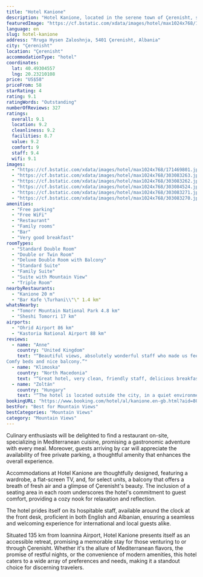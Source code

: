 ```yaml
---
title: "Hotel Kanione"
description: "Hotel Kanione, located in the serene town of Çerenisht, stands out as a beacon of comfort and elegance."
featuredImage: "https://cf.bstatic.com/xdata/images/hotel/max1024x768/171469801.jpg?k=2c17eaafe8a38ac88361a8d41524923722eee59dd1330a419577e1dace955e83&o=&hp=1"
language: en
slug: hotel-kanione
address: "Rruga Hysen Zaloshnja, 5401 Çerenisht, Albania"
city: "Çerenisht"
location: "Çerenisht"
accommodationType: "hotel"
coordinates:
  lat: 40.49304557
  lng: 20.23210108
price: "US$58"
priceFrom: 58
starRating: 4
rating: 9.1
ratingWords: "Outstanding"
numberOfReviews: 327
ratings:
  overall: 9.1
  location: 9.2
  cleanliness: 9.2
  facilities: 8.7
  value: 9.2
  comfort: 9
  staff: 9.4
  wifi: 9.1
images:
  - "https://cf.bstatic.com/xdata/images/hotel/max1024x768/171469801.jpg?k=2c17eaafe8a38ac88361a8d41524923722eee59dd1330a419577e1dace955e83&o=&hp=1"
  - "https://cf.bstatic.com/xdata/images/hotel/max1024x768/303083263.jpg?k=a0bff63a9ee6d5ae1f2511dffc38e789749f09ddce01b944b50795ca3063aa59&o=&hp=1"
  - "https://cf.bstatic.com/xdata/images/hotel/max1024x768/303083262.jpg?k=92eb9784dcef3a706fd438f0f0c2ce48245b755b0981b0d276a44aaa5ba41cf8&o=&hp=1"
  - "https://cf.bstatic.com/xdata/images/hotel/max1024x768/303084524.jpg?k=6454cc36bd62b5ec276561a4862d7c9e6c9ae7337af086d85acbbefbd0f13841&o=&hp=1"
  - "https://cf.bstatic.com/xdata/images/hotel/max1024x768/303083271.jpg?k=ab7202cf09004cd885d705baebe2247e18df43be15cfe81b37db0bc3257b9776&o=&hp=1"
  - "https://cf.bstatic.com/xdata/images/hotel/max1024x768/303083270.jpg?k=40828fc07e2c6dcd90e95425f96950ce60a5014f39985c135b1a824b6823e981&o=&hp=1"
amenities:
  - "Free parking"
  - "Free WiFi"
  - "Restaurant"
  - "Family rooms"
  - "Bar"
  - "Very good breakfast"
roomTypes:
  - "Standard Double Room"
  - "Double or Twin Room"
  - "Deluxe Double Room with Balcony"
  - "Standard Suite"
  - "Family Suite"
  - "Suite with Mountain View"
  - "Triple Room"
nearbyRestaurants:
  - "Kanione 20 m"
  - "Bar Kafe \Turhani\\"\" 1.4 km"
whatsNearby:
  - "Tomorr Mountain National Park 4.8 km"
  - "Sheshi Tomorri 17 km"
airports:
  - "Ohrid Airport 86 km"
  - "Kastoria National Airport 88 km"
reviews:
  - name: "Anne"
    country: "United Kingdom"
    text: "“Beautiful views, absolutely wonderful staff who made us feel at home.
Comfy beds and nice balcony.”"
  - name: "Klimoska"
    country: "North Macedonia"
    text: "“Great hotel, very clean, friendly staff, delicious breakfast. The prices for the drinks are very reasonable”"
  - name: "Zoltán"
    country: "Hungary"
    text: "“The hotel is located outside the city, in a quiet environment, but easily accessible by car. Parking is free. The staff is nice, helpful and friendly. The equipment and cleanliness of the rooms are excellent. The refrigerator is clean and cools...”"
bookingURL: "https://www.booking.com/hotel/al/kanione.en-gb.html?aid=8035640"
bestFor: "Best for Mountain Views"
bestCategories: "Mountain Views"
category: "Mountain Views"
---
```


Culinary enthusiasts will be delighted to find a restaurant on-site, specializing in Mediterranean cuisine, promising a gastronomic adventure with every meal. Moreover, guests arriving by car will appreciate the availability of free private parking, a thoughtful amenity that enhances the overall experience.

Accommodations at Hotel Kanione are thoughtfully designed, featuring a wardrobe, a flat-screen TV, and, for select units, a balcony that offers a breath of fresh air and a glimpse of Çerenisht's beauty. The inclusion of a seating area in each room underscores the hotel's commitment to guest comfort, providing a cozy nook for relaxation and reflection.

The hotel prides itself on its hospitable staff, available around the clock at the front desk, proficient in both English and Albanian, ensuring a seamless and welcoming experience for international and local guests alike.

Situated 135 km from Ioannina Airport, Hotel Kanione presents itself as an accessible retreat, promising a memorable stay for those venturing to or through Çerenisht. Whether it's the allure of Mediterranean flavors, the promise of restful nights, or the convenience of modern amenities, this hotel caters to a wide array of preferences and needs, making it a standout choice for discerning travelers.